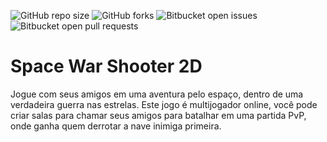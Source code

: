 ![GitHub repo size](https://img.shields.io/github/repo-size/Louiixx-h/Third-Person-Game?style=for-the-badge)
![GitHub forks](https://img.shields.io/github/forks/Louiixx-h/Third-Person-Game?style=for-the-badge)
![Bitbucket open issues](https://img.shields.io/bitbucket/issues/Louiixx-h/Third-Person-Game?style=for-the-badge)
![Bitbucket open pull requests](https://img.shields.io/bitbucket/pr-raw/Louiixx-h/Third-Person-Game?style=for-the-badge)

# Space War Shooter 2D

Jogue com seus amigos em uma aventura pelo espaço, dentro de uma verdadeira guerra nas estrelas.
Este jogo é multijogador online, você pode criar salas para chamar seus amigos para batalhar em
uma partida PvP, onde ganha quem derrotar a nave inimiga primeira.
